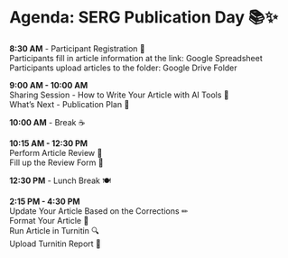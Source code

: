 # Agenda: SERG Publication Day 📚✨

**8:30 AM** - Participant Registration 📝  
Participants fill in article information at the link: Google Spreadsheet  
Participants upload articles to the folder: Google Drive Folder

**9:00 AM - 10:00 AM**  
Sharing Session - How to Write Your Article with AI Tools 🤖  
What’s Next - Publication Plan 📅

**10:00 AM** - Break ☕

**10:15 AM - 12:30 PM**  
Perform Article Review 🧐  
Fill up the Review Form 📝

**12:30 PM** - Lunch Break 🍽

**2:15 PM - 4:30 PM**  
Update Your Article Based on the Corrections ✏  
Format Your Article 📄  
Run Article in Turnitin 🔍  
Upload Turnitin Report 📑
